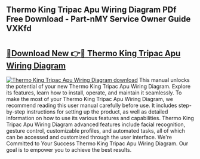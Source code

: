 ## Thermo King Tripac Apu Wiring Diagram PDf Free Download - Part-nMY Service Owner Guide VXKfd

# <h2><a href="http://dfm79c1.blite.top/?on=Thermo+King+Tripac+Apu+Wiring+Diagram">🔗Download New 👉🔴 Thermo King Tripac Apu Wiring Diagram</a></h2>

[![Thermo King Tripac Apu Wiring Diagram download](https://i.imgur.com/lujVjoI.png)](http://dfm79c1.blite.top/?on=Thermo+King+Tripac+Apu+Wiring+Diagram)
This manual unlocks the potential of your new Thermo King Tripac Apu Wiring Diagram. Explore its features, learn how to install, operate, and maintain it seamlessly. To make the most of your Thermo King Tripac Apu Wiring Diagram, we recommend reading this user manual carefully before use. It includes step-by-step instructions for setting up the product, as well as detailed information on how to use its various features and capabilities. Thermo King Tripac Apu Wiring Diagram advanced features include facial recognition, gesture control, customizable profiles, and automated tasks, all of which can be accessed and customized through the user interface. We're Committed to Your Success Thermo King Tripac Apu Wiring Diagram. Our goal is to empower you to achieve the best results.
